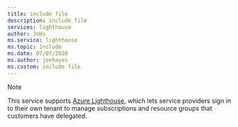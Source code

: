 ```yaml
---
title: include file
description: include file
services: lighthouse
author: JnHs
ms.service: lighthouse
ms.topic: include
ms.date: 07/07/2020
ms.author: jenhayes
ms.custom: include file
---
```


> [!NOTE]
> This service supports [Azure Lighthouse](/azure/lighthouse/overview), which lets service providers sign in to their own tenant to manage subscriptions and resource groups that customers have delegated.